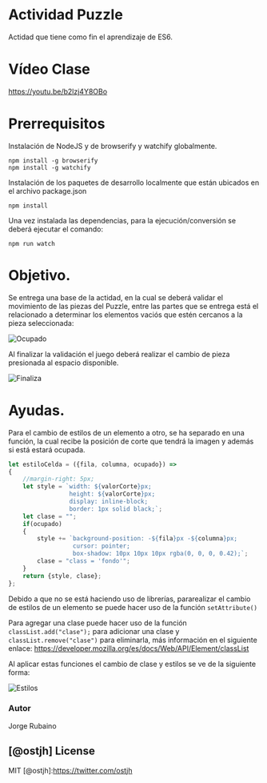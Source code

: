 # Actividad Puzzle

Actidad que tiene como fin el aprendizaje de ES6.

# Vídeo Clase

https://youtu.be/b2lzj4Y8OBo

# Prerrequisitos

Instalación de NodeJS y de browserify y watchify globalmente.

```
npm install -g browserify
npm install -g watchify
```

Instalación de los paquetes de desarrollo localmente que están ubicados en el archivo package.json

```
npm install
```

Una vez instalada las dependencias, para la ejecución/conversión se deberá ejecutar el comando:

```
npm run watch
```

# Objetivo.

Se entrega una base de la actidad, en la cual se deberá validar el movimiento de las piezas del Puzzle, entre las partes que se entrega está el relacionado a determinar los elementos vaciós que estén cercanos a la pieza seleccionada:

![Ocupado](https://dl.dropboxusercontent.com/u/181689/puzzle/puzzleOcupado.gif)

Al finalizar la validación el juego deberá realizar el cambio de pieza presionada al espacio disponible.

![Finaliza](https://dl.dropboxusercontent.com/u/181689/puzzle/PuzzleTerminado.gif)

# Ayudas.

Para el cambio de estilos de un elemento a otro, se ha separado en una función, la cual recibe la posición de corte que tendrá la imagen y además si está estará ocupada.

```javascript
let estiloCelda = ({fila, columna, ocupado}) =>
{
    //margin-right: 5px;
    let style = `width: ${valorCorte}px;
                 height: ${valorCorte}px;
                 display: inline-block;
                 border: 1px solid black;`;
    let clase = "";
    if(ocupado)
    {
        style += `background-position: -${fila}px -${columna}px;
                  cursor: pointer;
                  box-shadow: 10px 10px 10px rgba(0, 0, 0, 0.42);`;
        clase = "class = 'fondo'";
    }
    return {style, clase};
};
```

Debido a que no se está haciendo uso de librerías, pararealizar el cambio de estilos de un elemento se puede hacer uso de la función ```setAttribute()```

Para agregar una clase puede hacer uso de la función ```classList.add("clase");``` para adicionar una clase y ```classList.remove("clase")``` para eliminarla, más información en el siguiente enlace: https://developer.mozilla.org/es/docs/Web/API/Element/classList

Al aplicar estas funciones el cambio de clase y estilos se ve de la siguiente forma:

![Estilos](https://dl.dropboxusercontent.com/u/181689/puzzle/PuzzleStyle.gif)


### Autor
Jorge Rubaino

[@ostjh]
License
----
MIT
[@ostjh]:https://twitter.com/ostjh
